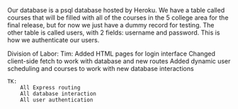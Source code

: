 Our database is a psql database hosted by Heroku. We have a table called courses that will be filled with all of the courses in the 5 college area for the final release, but for now we just have a dummy record for testing. The other table is called users, with 2 fields: username and password. This is how we authenticate our users.

Division of Labor:
    Tim:
        Added HTML pages for login interface
        Changed client-side fetch to work with database and new routes
        Added dynamic user scheduling and courses to work with new database interactions

    TK:
        All Express routing
        All database interaction
        All user authentication

